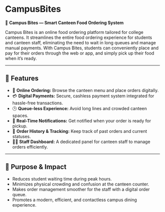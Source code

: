 # CampusBites

🍱 **Campus Bites — Smart Canteen Food Ordering System**

Campus Bites is an online food ordering platform tailored for college canteens. It streamlines the entire food ordering experience for students and canteen staff, eliminating the need to wait in long queues and manage manual payments. With Campus Bites, students can conveniently place and pay for their orders through the web or app, and simply pick up their food when it’s ready.

---

## 🚀 Features

- 📲 **Online Ordering:** Browse the canteen menu and place orders digitally.
- 💳 **Digital Payments:** Secure, cashless payment system integrated for hassle-free transactions.
- 🕒 **Queue-less Experience:** Avoid long lines and crowded canteen spaces.
- 🔔 **Real-Time Notifications:** Get notified when your order is ready for pickup.
- 🧾 **Order History & Tracking:** Keep track of past orders and current statuses.
- 👨‍🍳 **Staff Dashboard:** A dedicated panel for canteen staff to manage orders efficiently.

---

## 🎯 Purpose & Impact

- Reduces student waiting time during peak hours.
- Minimizes physical crowding and confusion at the canteen counter.
- Makes order management smoother for the staff with a digital order queue.
- Promotes a modern, efficient, and contactless campus dining experience.
